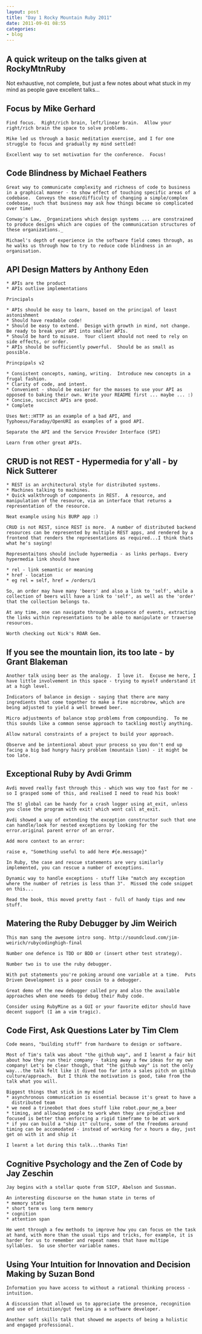 ```yaml
---
layout: post
title: "Day 1 Rocky Mountain Ruby 2011"
date: 2011-09-01 08:55
categories: 
- blog
---
```


## A quick writeup on the talks given at RockyMtnRuby

Not exhaustive, not complete, but just a few notes about what stuck in my mind
as people gave excellent talks...

## Focus by Mike Gerhard

    Find focus.  Right/rich brain, left/linear brain.  Allow your right/rich brain the space to solve problems.

    Mike led us through a basic meditation exercise, and I for one struggle to focus and gradually my mind settled!

    Excellent way to set motivation for the conference.  Focus!

## Code Blindness by Michael Feathers

    Great way to communicate complexity and richness of code to business in a graphical manner - to show effect of touching specific areas of a codebase.  Conveys the ease/difficulty of changing a simple/complex codebase, such that business may ask how things became so complicated over time!

    Conway's Law, _Organizations which design systems ... are constrained to produce designs which are copies of the communication structures of these organizations._

    Michael's depth of experience in the software field comes through, as he walks us through how to try to reduce code blindness in an organisation.

## API Design Matters by Anthony Eden

    * APIs are the product
    * APIs outlive implementations

    Principals

    * APIs should be easy to learn, based on the principal of least astonishment
    * Should have readable code!
    * Should be easy to extend.  Design with growth in mind, not change.  Be ready to break your API into smaller APIs.
    * Should be hard to misuse.  Your client should not need to rely on side effects, or order.
    * APIs should be sufficiently powerful.  Should be as small as possible.

    Princpipals v2

    * Consistent concepts, naming, writing.  Introduce new concepts in a frugal fashion.
    * Clarity of code, and intent.
    * Convenient - should be easier for the masses to use your API as opposed to baking their own. Write your README first ... maybe ... :)
    * Concise, succinct APIs are good.
    * Complete

    Uses Net::HTTP as an example of a bad API, and Typhoeus/Faraday/OpenURI as examples of a good API.

    Separate the API and the Service Provider Interface (SPI)

    Learn from other great APIs.

## CRUD is not REST - Hypermedia for y'all - by Nick Sutterer

    * REST is an architectural style for distributed systems.
    * Machines talking to machines.
    * Quick walkthrough of components in REST.  A resource, and manipulation of the resource, via an interface that returns a representation of the resource.

    Neat example using his BURP app :)

    CRUD is not REST, since REST is more.  A number of distributed backend resources can be represented by multiple REST apps, and rendered by a frontend that renders the representations as required...I think thats what he's saying!

    Representaitons should include hypermedia - as links perhaps. Every hypermedia link should have

    * rel - link semantic or meaning
    * href - location
    * eg rel = self, href = /orders/1

    So, an order may have many 'beers' and also a link to 'self', while a collection of beers will have a link to 'self', as well as the 'order' that the collection belongs to.

    At any time, one can navigate through a sequence of events, extracting the links within representations to be able to manipulate or traverse resources.

    Worth checking out Nick's ROAR Gem.

## If you see the mountain lion, its too late - by Grant Blakeman

    Another talk using beer as the analogy.  I love it.  Excuse me here, I have little involvement in this space - trying to myself understand it at a high level.

    Indicators of balance in design - saying that there are many ingredients that come together to make a fine microbrew, which are being adjusted to yield a well brewed beer.

    Micro adjustments of balance stop problems from compounding.  To me this sounds like a common sense approach to tackling mostly anything.

    Allow natural constraints of a project to build your approach.

    Observe and be intentional about your process so you don't end up facing a big bad hungry hairy problem (mountain lion) - it might be too late.

## Exceptional Ruby by Avdi Grimm

    Avdi moved really fast through this - which was way too fast for me - so I grasped some of this, and realised I need to read his book!

    The $! global can be handy for a crash logger using at_exit, unless you close the program with exit! which wont call at_exit.

    Avdi showed a way of extending the exception constructor such that one can handle/look for nested exceptions by looking for the error.original parent error of an error.

    Add more context to an error:

    raise e, "Something useful to add here #{e.message}"

    In Ruby, the case and rescue statements are very similarly implemented, you can rescue a number of exceptions.

    Dynamic way to handle exceptions - stuff like "match any exception where the number of retries is less than 3".  Missed the code snippet on this...

    Read the book, this moved pretty fast - full of handy tips and new stuff.

## Matering the Ruby Debugger by Jim Weirich

    This man sang the awesome intro song. http://soundcloud.com/jim-weirich/rubycodinghigh-final

    Number one defence is TDD or BDD or (insert other test strategy).

    Number two is to use the ruby debugger.

    With put statements you're poking around one variable at a time.  Puts Driven Development is a poor cousin to a debugger.

    Great demo of the new debugger called pry and also the available approaches when one needs to debug their Ruby code.

    Consider using RubyMine as a GUI or your favorite editor should have decent support (I am a vim tragic).

## Code First, Ask Questions Later by Tim Clem

    Code means, "building stuff" from hardware to design or software.

    Most of Tim's talk was about "the github way", and I learnt a fair bit about how they run their company - taking away a few ideas for my own company! Let's be clear though, that "the github way" is not the only way...the talk felt like it dived too far into a sales pitch on github culture/approach.  But I think the motivation is good, take from the talk what you will.

    Biggest things that stick in my mind
    * asynchronous communication is essential because it's great to have a
      distributed team
    * we need a trineobot that does stuff like robot.pour_me_a_beer
    * timing, and allowing people to work when they are productive and focused is better than enforcing a rigid timeframe to be at work
    * if you can build a "ship it" culture, some of the freedoms around timing can be accomodated - instead of working for x hours a day, just get on with it and ship it

    I learnt a lot during this talk...thanks Tim!

## Cognitive Psychology and the Zen of Code by Jay Zeschin

    Jay begins with a stellar quote from SICP, Abelson and Sussman.

    An interesting discourse on the human state in terms of
    * memory state
    * short term vs long term memory
    * cognition
    * attention span

    He went through a few methods to improve how you can focus on the task at hand, with more than the usual tips and tricks, for example, it is harder for us to remember and repeat names that have multipe syllables.  So use shorter variable names.

## Using Your Intuition for Innovation and Decision Making by Suzan Bond

    Information you have access to without a rational thinking process - intuition.

    A discussion that allowed us to appreciate the presence, recognition and use of intuition/gut feeling as a software developer.

    Another soft skills talk that showed me aspects of being a holistic and engaged professional.
